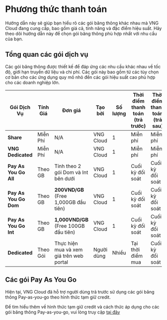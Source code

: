 # Phương thức thanh toán

Hướng dẫn này sẽ giúp bạn hiểu rõ các gói băng thông khác nhau mà VNG Cloud đang cung cấp, bao gồm giá cả, tính năng và đặc điểm hiệu suất. Hãy theo dõi hướng dẫn này để chọn gói băng thông phù hợp nhất với nhu cầu của bạn.

## Tổng quan các gói dịch vụ

Các gói băng thông được thiết kế để đáp ứng các nhu cầu khác nhau về tốc độ, giới hạn truyền dữ liệu và chi phí. Các gói này bao gồm từ các tùy chọn cơ bản cho các ứng dụng quy mô nhỏ đến các gói hiệu suất cao phù hợp cho các doanh nghiệp lớn.

| Gói Dịch Vụ | Tính Giá | Đơn giá | Tạo bởi | Số lượng | Thời điểm thanh toán (trả trước) | Thời điểm thanh toán (trả sau) |
| --- | --- | --- | --- | --- | --- | --- |
| **Share** | Miễn Phí | N/A | VNG Cloud | 1 | Miễn phí | Miễn phí |
| **VNG Dedicated** | Miễn Phí | N/A | VNG Cloud | 1 | Miễn phí | Miễn phí |
| **Pay As You Go All** | Theo GB | Tính theo 2 gói Dom và Int bên dưới | VNG Cloud | 1 | Cuối kỳ đối soát | Cuối kỳ đối soát |
| **Pay As You Go Dom** | Theo GB | **200VND/GB**  (Free 1,000GB đầu tiên) | VNG Cloud | 1 | Cuối kỳ đối soát | Cuối kỳ đối soát |
| **Pay As You Go Int** | Theo GB | **1,000VND/GB**  (Free 100GB đầu tiên) | VNG Cloud | 1 | Cuối kỳ đối soát | Cuối kỳ đối soát |
| **Dedicated** | Theo Gói | Thực hiện mua và xem giá trên web portal | Người dùng | Nhiều | Tại thời điểm mua | Cuối kỳ đối soát |

## Các gói Pay As You Go

Hiện tại, VNG Cloud đã hỗ trợ người dùng trả trước sử dụng các gói băng thông Pay-as-you-go theo hình thức tạm giữ credit.

Để tìm hiểu thêm về hình thức tạm giữ credit và cách thức áp dụng cho các gói băng thông Pay-as-you-go, vui lòng truy cập [tại đây](https://docs.vngcloud.vn/vng-cloud-document/vn/quan-ly-hoa-don-chi-phi-and-tai-nguyen-tren-vng-cloud/trai-nghiem-billing-and-kenh-thanh-toan/ve-billing-and-payment/thanh-toan/tam-giu-credit)

